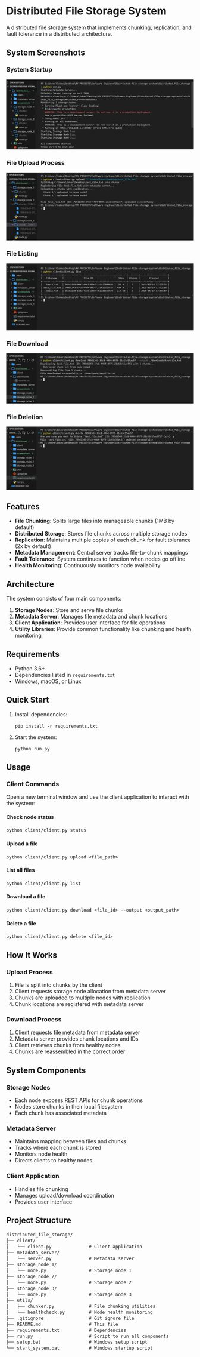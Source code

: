 # Distributed File Storage System

A distributed file storage system that implements chunking, replication, and fault tolerance in a distributed architecture.

## System Screenshots

### System Startup
![System Startup](distributed_file_storage/screenshots/systemStartup.png)

### File Upload Process
![File Upload](distributed_file_storage/screenshots/uploadFile.png)

### File Listing
![Show Files](distributed_file_storage/screenshots/showFiles.png)

### File Download
![File Download](distributed_file_storage/screenshots/downloadFile.png)

### File Deletion
![File Deletion](distributed_file_storage/screenshots/deleteFile.png)

## Features

- **File Chunking**: Splits large files into manageable chunks (1MB by default)
- **Distributed Storage**: Stores file chunks across multiple storage nodes
- **Replication**: Maintains multiple copies of each chunk for fault tolerance (2x by default)
- **Metadata Management**: Central server tracks file-to-chunk mappings
- **Fault Tolerance**: System continues to function when nodes go offline
- **Health Monitoring**: Continuously monitors node availability

## Architecture

The system consists of four main components:

1. **Storage Nodes**: Store and serve file chunks
2. **Metadata Server**: Manages file metadata and chunk locations
3. **Client Application**: Provides user interface for file operations
4. **Utility Libraries**: Provide common functionality like chunking and health monitoring


## Requirements

- Python 3.6+
- Dependencies listed in `requirements.txt`
- Windows, macOS, or Linux

## Quick Start


1. Install dependencies:
   ```
   pip install -r requirements.txt
   ```

2. Start the system:
   ```
   python run.py
   ```

## Usage

### Client Commands

Open a new terminal window and use the client application to interact with the system:

#### Check node status
```
python client/client.py status
```

#### Upload a file
```
python client/client.py upload <file_path>
```

#### List all files
```
python client/client.py list
```

#### Download a file
```
python client/client.py download <file_id> --output <output_path>
```

#### Delete a file
```
python client/client.py delete <file_id>
```

## How It Works

### Upload Process
1. File is split into chunks by the client
2. Client requests storage node allocation from metadata server
3. Chunks are uploaded to multiple nodes with replication
4. Chunk locations are registered with metadata server

### Download Process
1. Client requests file metadata from metadata server
2. Metadata server provides chunk locations and IDs
3. Client retrieves chunks from healthy nodes
4. Chunks are reassembled in the correct order

## System Components

### Storage Nodes
- Each node exposes REST APIs for chunk operations
- Nodes store chunks in their local filesystem
- Each chunk has associated metadata

### Metadata Server
- Maintains mapping between files and chunks
- Tracks where each chunk is stored
- Monitors node health
- Directs clients to healthy nodes

### Client Application
- Handles file chunking
- Manages upload/download coordination
- Provides user interface




## Project Structure

```
distributed_file_storage/
├── client/
│   └── client.py              # Client application
├── metadata_server/
│   └── server.py              # Metadata server
├── storage_node_1/
│   └── node.py                # Storage node 1
├── storage_node_2/
│   └── node.py                # Storage node 2
├── storage_node_3/
│   └── node.py                # Storage node 3
├── utils/
│   ├── chunker.py             # File chunking utilities
│   └── healthcheck.py         # Node health monitoring
├── .gitignore                 # Git ignore file
├── README.md                  # This file
├── requirements.txt           # Dependencies
├── run.py                     # Script to run all components
├── setup.bat                  # Windows setup script
└── start_system.bat           # Windows startup script
```

